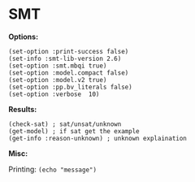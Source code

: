 # SMT

**Options:**

```smt
(set-option :print-success false)
(set-info :smt-lib-version 2.6)
(set-option :smt.mbqi true)
(set-option :model.compact false)
(set-option :model.v2 true)
(set-option :pp.bv_literals false)
(set-option :verbose  10)
```

**Results:**

```smt
(check-sat) ; sat/unsat/unknown
(get-model) ; if sat get the example
(get-info :reason-unknown) ; unknown explaination
```

**Misc:**

Printing: `(echo "message")`
